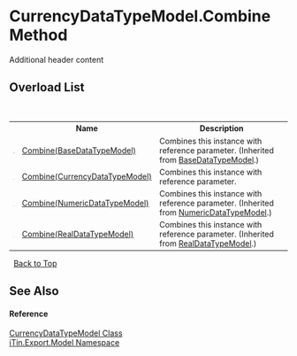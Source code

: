 # CurrencyDataTypeModel.Combine Method 
Additional header content 


## Overload List
&nbsp;<table><tr><th></th><th>Name</th><th>Description</th></tr><tr><td>![Public method](media/pubmethod.gif "Public method")</td><td><a href="M_iTin_Export_Model_BaseDataTypeModel_Combine">Combine(BaseDataTypeModel)</a></td><td>
Combines this instance with reference parameter.
 (Inherited from <a href="T_iTin_Export_Model_BaseDataTypeModel">BaseDataTypeModel</a>.)</td></tr><tr><td>![Public method](media/pubmethod.gif "Public method")</td><td><a href="M_iTin_Export_Model_CurrencyDataTypeModel_Combine">Combine(CurrencyDataTypeModel)</a></td><td>
Combines this instance with reference parameter.</td></tr><tr><td>![Public method](media/pubmethod.gif "Public method")</td><td><a href="M_iTin_Export_Model_NumericDataTypeModel_Combine">Combine(NumericDataTypeModel)</a></td><td>
Combines this instance with reference parameter.
 (Inherited from <a href="T_iTin_Export_Model_NumericDataTypeModel">NumericDataTypeModel</a>.)</td></tr><tr><td>![Public method](media/pubmethod.gif "Public method")</td><td><a href="M_iTin_Export_Model_RealDataTypeModel_Combine">Combine(RealDataTypeModel)</a></td><td>
Combines this instance with reference parameter.
 (Inherited from <a href="T_iTin_Export_Model_RealDataTypeModel">RealDataTypeModel</a>.)</td></tr></table>&nbsp;
<a href="#currencydatatypemodel.combine-method">Back to Top</a>

## See Also


#### Reference
<a href="T_iTin_Export_Model_CurrencyDataTypeModel">CurrencyDataTypeModel Class</a><br /><a href="N_iTin_Export_Model">iTin.Export.Model Namespace</a><br />